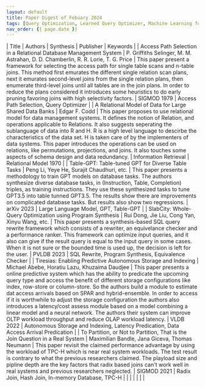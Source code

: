 ```yaml
---
layout: default
title: Paper Digest of Febuary 2024
tags: [Query Optimization, Learned Query Optimizer, Machine Learning for Databases]
nav_order: {{ page.date }}
---
```


| Title                                                                         | Authors                                                                           | Synthesis                                                                                                                                                                                                                                                                                                                                                                                                                                                                                                                                                                                                        | Publisher             | Keywords                                                                              |
| Access Path Selection in a Relational Database Management System              | P. Griffiths Selinger, M. M. Astrahan, D. D. Chamberlin, R. R. Lorie, T. G. Price | This paper present a framework for selecting the access path for single table scans and n-table joins. This method first emurates the different single relation scan plans, next it emurates second-level joins from the single relation plans, then enumerate third-level joins until all tables are in the join plans. In order to reduce the plans considered it introduces some heuristics to do early pruning favoring joins with high selectivity factors.                                                                                                                                                 | SIGMOD 1979           | Access Path Selection, Query Optimizer                                                |
| A Relational Model of Data for Large Shared Data Banks                        | Edgar F. Codd                                                                     | This paper proposes to use relational model for data management systems. It defines the notion of Relation, and operations applicable to Relations. It also suggests seperating the sublanguage of data into R and H. R is a high level language to descirbe the characteristics of the data set. H is taken care of by the implementers of data systems. This paper introduces the operations can be used on relations, like permutations, projections, and joins. It also touches some aspects of schema design and data redundancy.                                                                           | Information Retrieval | Relational Model 1970                                                                 |
| Table-GPT: Table-tuned GPT for Diverse Table Tasks                            | Peng Li, Yeye He, Surajit Chaudhuri, etc.                                         | This paper presents a methodology to train GPT models on database tasks. The authors synthesize diverse database tasks, in (Instruction, Table, Completion) triples,  as training instructions. They use these synthesized tasks to tune GPT3.5 into table tunned GPT3.5. The results show there are improvements on complicated database tasks. But results also show two regressions.                                                                                                                                                                                                                          | arXiv 2023            | Large Language Model, GPT, Table-GPT                                                  |
| SlabCity: Whole-Query Optimization using Program Synthesis                    | Rui Dong, Jie Liu, Cong Yan, Xinyu Wang, etc.                                     | This paper presents a synthesis-based SQL query rewrite framework which consists of a rewriter, an equivelance checker and a performance ranker. This framework can optimize input queries, and it also can give if the result query is equal to the input query in some cases. When it is not sure or the bounded time is used up, the decision is left for the user.                                                                                                                                                                                                                                           | PVLDB 2023            | SQL Rewrite, Program Synthesis, Equivalence Checker                                   |
| Tiresias: Enabling Predictive Autonomous Storage and Indexing                 | Michael Abebe, Horatiu Lazu, Khuzaima Daudjee                                     | This paper presents a online predictive system which has the ability to predicate the upcoming query type and access the benefit of different storage configurations like index, row-store or column-store. So the authors build a module to estimate dat access arrivals based on SPAR and hybrid-ensemble. In order to access if it is worthwhile to adjust the storage configuration the authors also introduces a latency/cost assess module based on a model combining a linear model and a neural network. The authors their system can improve OLTP workload throughput and reduce OLAP workload latency. | VLDB 2022             | Autonomous Storage and Indexing, Latency Predication, Data Access Arrival Predication |
| To Partition, or Not to Partition, That is the Join Question in a Real System | Maximilian Bandle, Jana Giceva, Thomas Neumann                                    | This paper revisit the claimed performance advantage by using the workload of TPC-H which is near real system workloads. The test result is contrary to what the previous researchers claimed. The playload size and pipline depth are the key factors that radix based joins can't work well in real systems and previous researchers neglected.                                                                                                                                                                                                                                                                | SIGMOD 2021           | Radix Join, Hash Join, In-memory Database, TPC-H                                      |
|                                                                               |                                                                                   |                                                                                                                                                                                                                                                                                                                                                                                                                                                                                                                                                                                                                  |                       |                                                                                       |
